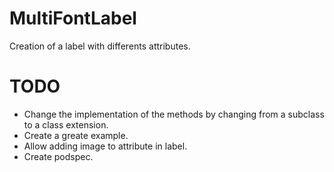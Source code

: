 # MultiFontLabel

Creation of a label with differents attributes.

# TODO

* Change the implementation of the methods by changing from a subclass to a class extension.
* Create a greate example.
* Allow adding image to attribute in label.
* Create podspec.
